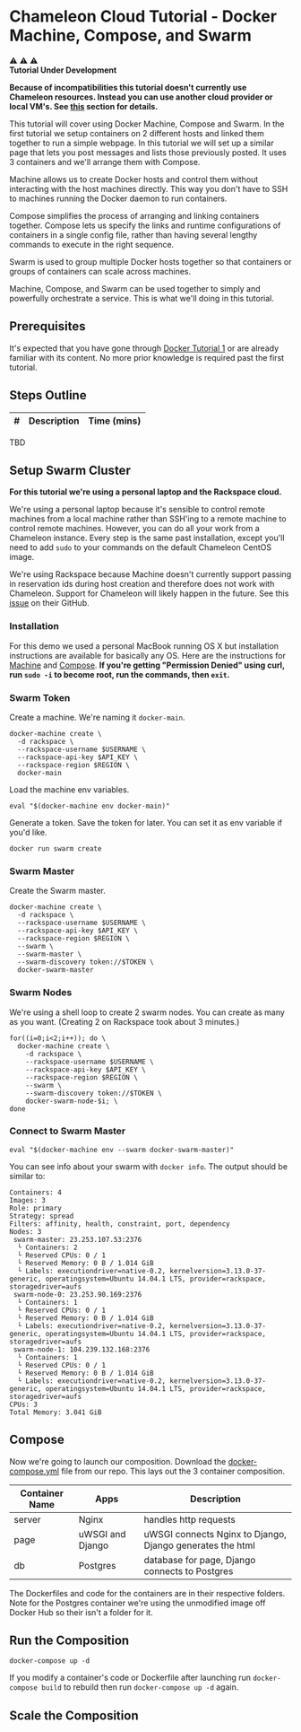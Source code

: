 # Chameleon Cloud Tutorial - Docker Machine, Compose, and Swarm

:warning: :warning: :warning:  
**Tutorial Under Development**

**Because of incompatibilities this tutorial doesn't currently use Chameleon resources. Instead you can use another cloud provider or local VM's. See [this](#setup-swarm-cluster) section for details.**

This tutorial will cover using Docker Machine, Compose and Swarm. In the first tutorial we setup containers on 2 different hosts and linked them together to run a simple webpage. In this tutorial we will set up a similar page that lets you post messages and lists those previously posted. It uses 3 containers and we'll arrange them with Compose.

Machine allows us to create Docker hosts and control them without interacting with the host machines directly. This way you don't have to SSH to machines running the Docker daemon to run containers.

Compose simplifies the process of arranging and linking containers together. Compose lets us specify the links and runtime configurations of containers in a single config file, rather than having several lengthy commands to execute in the right sequence.

Swarm is used to group multiple Docker hosts together so that containers or groups of containers can scale across machines.

Machine, Compose, and Swarm can be used together to simply and powerfully orchestrate a service. This is what we'll doing in this tutorial.

## Prerequisites

It's expected that you have gone through [Docker Tutorial 1](http://cloudandbigdatalab.github.io/docs/Chameleon%20Cloud%20Tutorial%20-%20Docker%20Fundamentals.pdf) or are already familiar with its content. No more prior knowledge is required past the first tutorial.

## Steps Outline

\# | Description | Time (mins)
---|-------------|------------
TBD

## Setup Swarm Cluster

**For this tutorial we're using a personal laptop and the Rackspace cloud.**

We're using a personal laptop because it's sensible to control remote machines from a local machine rather than SSH'ing to a remote machine to control remote machines. However, you can do all your work from a Chameleon instance. Every step is the same past installation, except you'll need to add `sudo` to your commands on the default Chameleon CentOS image.

We're using Rackspace because Machine doesn't currently support passing in reservation ids during host creation and therefore does not work with Chameleon. Support for Chameleon will likely happen in the future. See this [issue](https://github.com/docker/machine/issues/1461) on their GitHub.

### Installation

For this demo we used a personal MacBook running OS X but installation instructions are available for basically any OS. Here are the instructions for [Machine](https://docs.docker.com/machine/#installation) and [Compose](https://docs.docker.com/compose/install/). **If you're getting "Permission Denied" using curl, run `sudo -i` to become root, run the commands, then `exit`.**

### Swarm Token

Create a machine. We're naming it `docker-main`.

```shell
docker-machine create \
  -d rackspace \
  --rackspace-username $USERNAME \
  --rackspace-api-key $API_KEY \
  --rackspace-region $REGION \
  docker-main
```

Load the machine env variables.

```shell
eval "$(docker-machine env docker-main)"
```

Generate a token. Save the token for later. You can set it as env variable if you'd like.

```shell
docker run swarm create
```

### Swarm Master

Create the Swarm master.

```shell
docker-machine create \
  -d rackspace \
  --rackspace-username $USERNAME \
  --rackspace-api-key $API_KEY \
  --rackspace-region $REGION \
  --swarm \
  --swarm-master \
  --swarm-discovery token://$TOKEN \
  docker-swarm-master
```

### Swarm Nodes

We're using a shell loop to create 2 swarm nodes. You can create as many as you want. (Creating 2 on Rackspace took about 3 minutes.)

```shell
for((i=0;i<2;i++)); do \
  docker-machine create \
    -d rackspace \
    --rackspace-username $USERNAME \
    --rackspace-api-key $API_KEY \
    --rackspace-region $REGION \
    --swarm \
    --swarm-discovery token://$TOKEN \
    docker-swarm-node-$i; \
done
```

### Connect to Swarm Master

```shell
eval "$(docker-machine env --swarm docker-swarm-master)"
```

You can see info about your swarm with `docker info`. The output should be similar to:

```shell
Containers: 4
Images: 3
Role: primary
Strategy: spread
Filters: affinity, health, constraint, port, dependency
Nodes: 3
 swarm-master: 23.253.107.53:2376
  └ Containers: 2
  └ Reserved CPUs: 0 / 1
  └ Reserved Memory: 0 B / 1.014 GiB
  └ Labels: executiondriver=native-0.2, kernelversion=3.13.0-37-generic, operatingsystem=Ubuntu 14.04.1 LTS, provider=rackspace, storagedriver=aufs
 swarm-node-0: 23.253.90.169:2376
  └ Containers: 1
  └ Reserved CPUs: 0 / 1
  └ Reserved Memory: 0 B / 1.014 GiB
  └ Labels: executiondriver=native-0.2, kernelversion=3.13.0-37-generic, operatingsystem=Ubuntu 14.04.1 LTS, provider=rackspace, storagedriver=aufs
 swarm-node-1: 104.239.132.168:2376
  └ Containers: 1
  └ Reserved CPUs: 0 / 1
  └ Reserved Memory: 0 B / 1.014 GiB
  └ Labels: executiondriver=native-0.2, kernelversion=3.13.0-37-generic, operatingsystem=Ubuntu 14.04.1 LTS, provider=rackspace, storagedriver=aufs
CPUs: 3
Total Memory: 3.041 GiB
```

## Compose

Now we're going to launch our composition. Download the [docker-compose.yml](https://github.com/cloudandbigdatalab/chameleon-cloud-tutorial-docker-2/blob/master/docker-compose.yml) file from our repo. This lays out the 3 container composition.

Container Name | Apps | Description
----------|------|------------
server | Nginx | handles http requests
page | uWSGI and Django | uWSGI connects Nginx to Django, Django generates the html
db | Postgres | database for page, Django connects to Postgres

The Dockerfiles and code for the containers are in their respective folders. Note for the Postgres container we're using the unmodified image off Docker Hub so their isn't a folder for it.

## Run the Composition

```shell
docker-compose up -d
```

If you modify a container's code or Dockerfile after launching run `docker-compose build` to rebuild then run `docker-compose up -d` again.

## Scale the Composition
